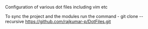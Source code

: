 Configuration of various dot files including vim etc

To sync the project and the modules run the command - git clone --recursive https://github.com/rajkumar-p/DotFiles.git
